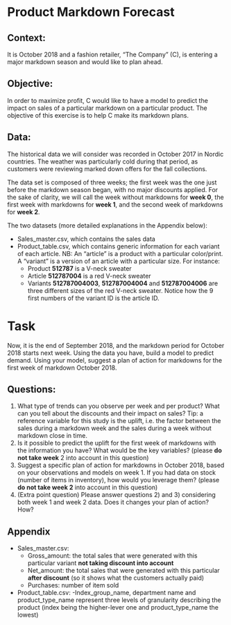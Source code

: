 # Product Markdown Forecast

## Context:
It is October 2018 and a fashion retailer, “The Company” (C), is entering a major markdown season
and would like to plan ahead.

## Objective:

In order to maximize profit, C would like to have a model to predict the impact on sales of a particular
markdown on a particular product. The objective of this exercise is to help C make its markdown plans.

## Data:

The historical data we will consider was recorded in October 2017 in Nordic countries. The weather
was particularly cold during that period, as customers were reviewing marked down offers for the fall
collections.

The data set is composed of three weeks; the first week was the one just before the markdown season
began, with no major discounts applied. For the sake of clarity, we will call the week without
markdowns for **week 0**, the first week with markdowns for **week 1**, and the second week of
markdowns for **week 2**.

The two datasets (more detailed explanations in the Appendix below):
- Sales_master.csv, which contains the sales data
- Product_table.csv, which contains generic information for each variant of each article. NB: An
“article” is a product with a particular color/print. A “variant” is a version of an article with a
particular size. For instance:
  - Product **512787** is a V-neck sweater
  - Article **512787004** is a red V-neck sweater
  - Variants **512787004003**, **512787004004** and **512787004006** are three different sizes of the red V-neck sweater. Notice how the 9 first numbers of the variant ID is the article ID.

# Task

Now, it is the end of September 2018, and the markdown period for October 2018 starts next week. Using the data you have, build a model to predict demand. Using your model, suggest a plan of action for markdowns for the first week of markdown October 2018.

## Questions:

1) What type of trends can you observe per week and per product? What can you tell about the
discounts and their impact on sales?
Tip: a reference variable for this study is the uplift, i.e. the factor between the sales during a
markdown week and the sales during a week without markdown close in time.
2) Is it possible to predict the uplift for the first week of markdowns with the information you
have? What would be the key variables? (please **do not take week** 2 into account in this
question)
3) Suggest a specific plan of action for markdowns in October 2018, based on your observations
and models on week 1. If you had data on stock (number of items in inventory), how would
you leverage them? (please **do not take week 2** into account in this question)
4) (Extra point question) Please answer questions 2) and 3) considering both week 1 and week 2
data. Does it changes your plan of action? How?

## Appendix
- Sales_master.csv:
  - Gross_amount: the total sales that were generated with this particular variant **not taking discount into account**
  - Net_amount: the total sales that were generated with this particular **after discount** (so it shows what the customers actually paid)
  - Purchases: number of item sold
- Product_table.csv:
  -Index_group_name, department name and product_type_name represent three levels of granularity describing the product (index being the higher-lever one and product_type_name the lowest)
